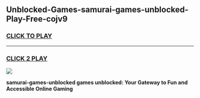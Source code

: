 
## Unblocked-Games-samurai-games-unblocked-Play-Free-cojv9
<h3>
<a href="https://premium76.site?title=samurai-games-unblocked&ref=23A">CLICK TO PLAY</a></h3>
<hr>

<h3>
<a href="https://premium76.site?title=samurai-games-unblocked&ref=23A">CLICK 2 PLAY</a>
  
</h3>

<a href="https://premium76.site?title=samurai-games-unblocked&ref=23A"><img src="https://clearcache.store/games.png"></a>


**samurai-games-unblocked games unblocked: Your Gateway to Fun and Accessible Online Gaming**
